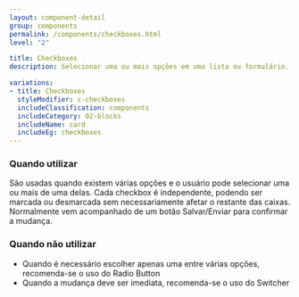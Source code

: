 ```yaml
---
layout: component-detail
group: components
permalink: /components/checkboxes.html
level: "2"

title: Checkboxes
description: Selecionar uma ou mais opções em uma lista ou formulário.

variations:
- title: Checkboxes
  styleModifier: c-checkboxes
  includeClassification: components
  includeCategory: 02-blocks
  includeName: card
  includeEg: checkboxes
---
```


### Quando utilizar
São usadas quando existem várias opções e o usuário pode selecionar uma ou mais de uma delas. Cada checkbox é independente, podendo ser marcada ou desmarcada sem necessariamente afetar o restante das caixas. Normalmente vem acompanhado de um botão Salvar/Enviar para confirmar a mudança.

### Quando não utilizar
- Quando é necessário escolher apenas uma entre várias opções, recomenda-se o uso do Radio Button
- Quando a mudança deve ser imediata, recomenda-se o uso do Switcher
